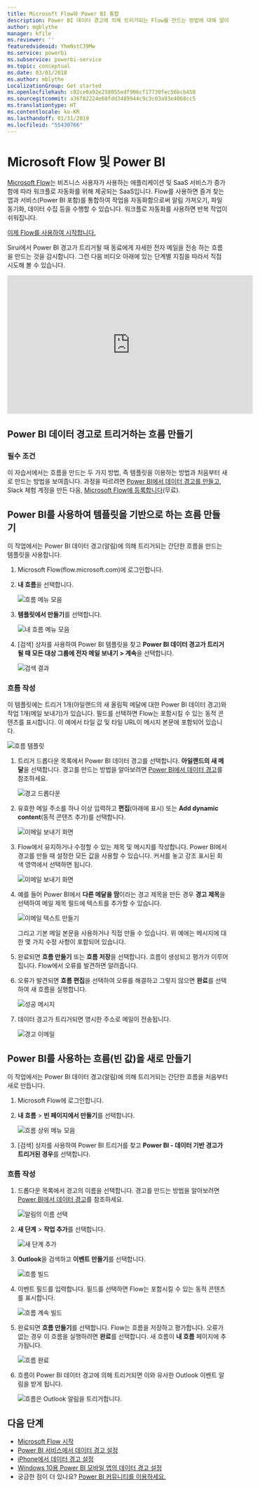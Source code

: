 ```yaml
---
title: Microsoft Flow와 Power BI 통합
description: Power BI 데이터 경고에 의해 트리거되는 Flow를 만드는 방법에 대해 알아봅니다.
author: mgblythe
manager: kfile
ms.reviewer: ''
featuredvideoid: YhmNstC39Mw
ms.service: powerbi
ms.subservice: powerbi-service
ms.topic: conceptual
ms.date: 03/01/2018
ms.author: mblythe
LocalizationGroup: Get started
ms.openlocfilehash: c02ce0a92e258055edf906cf17730fec56bcb450
ms.sourcegitcommit: a36f82224e68fdd3489944c9c3c03a93e4068cc5
ms.translationtype: HT
ms.contentlocale: ko-KR
ms.lasthandoff: 01/31/2019
ms.locfileid: "55430766"
---
```

# <a name="microsoft-flow-and-power-bi"></a>Microsoft Flow 및 Power BI

[Microsoft Flow](https://flow.microsoft.com/documentation/getting-started)는 비즈니스 사용자가 사용하는 애플리케이션 및 SaaS 서비스가 증가함에 따라 워크플로 자동화를 위해 제공되는 SaaS입니다. Flow를 사용하면 즐겨 찾는 앱과 서비스(Power BI 포함)를 통합하여 작업을 자동화함으로써 알림 가져오기, 파일 동기화, 데이터 수집 등을 수행할 수 있습니다. 워크플로 자동화를 사용하면 반복 작업이 쉬워집니다.

[이제 Flow를 사용하여 시작합니다.](https://flow.microsoft.com/documentation/getting-started)

Sirui에서 Power BI 경고가 트리거될 때 동료에게 자세한 전자 메일을 전송 하는 흐름을 만드는 것을 감시합니다. 그런 다음 비디오 아래에 있는 단계별 지침을 따라서 직접 시도해 볼 수 있습니다.

<iframe width="560" height="315" src="https://www.youtube.com/embed/YhmNstC39Mw" frameborder="0" allowfullscreen></iframe>

## <a name="create-a-flow-that-is-triggered-by-a-power-bi-data-alert"></a>Power BI 데이터 경고로 트리거하는 흐름 만들기

### <a name="prerequisites"></a>필수 조건
이 자습서에서는 흐름을 만드는 두 가지 방법, 즉 템플릿을 이용하는 방법과 처음부터 새로 만드는 방법을 보여줍니다. 과정을 따르려면 [Power BI에서 데이터 경고를 만들고](service-set-data-alerts.md), Slack 체험 계정을 만든 다음, [Microsoft Flow에 등록합니다](https://flow.microsoft.com/#home-signup)(무료).

## <a name="create-a-flow-that-uses-power-bi---from-a-template"></a>Power BI를 사용하여 템플릿을 기반으로 하는 흐름 만들기
이 작업에서는 Power BI 데이터 경고(알림)에 의해 트리거되는 간단한 흐름을 만드는 템플릿을 사용합니다.

1. Microsoft Flow(flow.microsoft.com)에 로그인합니다.
2. **내 흐름**을 선택합니다.
   
   ![흐름 메뉴 모음](media/service-flow-integration/power-bi-my-flows.png)
3. **템플릿에서 만들기**를 선택합니다.
   
    ![내 흐름 메뉴 모음](media/service-flow-integration/power-bi-template.png)
4. [검색] 상자를 사용하여 Power BI 템플릿을 찾고 **Power BI 데이터 경고가 트리거될 때 모든 대상 그룹에 전자 메일 보내기 > 계속**을 선택합니다.
   
    ![검색 결과](media/service-flow-integration/power-bi-flow-alert.png)


### <a name="build-the-flow"></a>흐름 작성
이 템플릿에는 트리거 1개(아일랜드의 새 올림픽 메달에 대한 Power BI 데이터 경고)와 작업 1개(메일 보내기)가 있습니다. 필드를 선택하면 Flow는 포함시킬 수 있는 동적 콘텐츠를 표시합니다.  이 예에서 타일 값 및 타일 URL이 메시지 본문에 포함되어 있습니다.

![흐름 템플릿](media/service-flow-integration/power-bi-template1.png)

1. 트리거 드롭다운 목록에서 Power BI 데이터 경고를 선택합니다. **아일랜드의 새 메달**을 선택합니다. 경고를 만드는 방법을 알아보려면 [Power BI에서 데이터 경고](service-set-data-alerts.md)를 참조하세요.
   
   ![경고 드롭다운](media/service-flow-integration/power-bi-trigger-flow.png)
2. 유효한 메일 주소를 하나 이상 입력하고 **편집**(아래에 표시) 또는 **Add dynamic content**(동적 콘텐츠 추가)를 선택합니다. 
   
   ![이메일 보내기 화면](media/service-flow-integration/power-bi-flow-email.png)

3. Flow에서 유지하거나 수정할 수 있는 제목 및 메시지를 작성합니다. Power BI에서 경고를 만들 때 설정한 모든 값을 사용할 수 있습니다. 커서를 놓고 강조 표시된 회색 영역에서 선택하면 됩니다. 

   ![이메일 보내기 화면](media/service-flow-integration/power-bi-flow-email-default.png)

1.  예를 들어 Power BI에서 **다른 메달을 땀**이라는 경고 제목을 만든 경우 **경고 제목**을 선택하여 메일 제목 필드에 텍스트를 추가할 수 있습니다.

    ![이메일 텍스트 만들기](media/service-flow-integration/power-bi-flow-message.png)

    그리고 기본 메일 본문을 사용하거나 직접 만들 수 있습니다. 위 예에는 메시지에 대한 몇 가지 수정 사항이 포함되어 있습니다.

1. 완료되면 **흐름 만들기** 또는 **흐름 저장**을 선택합니다.  흐름이 생성되고 평가가 이루어집니다.  Flow에서 오류를 발견하면 알려줍니다.
2. 오류가 발견되면 **흐름 편집**을 선택하여 오류를 해결하고 그렇지 않으면 **완료**를 선택하여 새 흐름을 실행합니다.
   
   ![성공 메시지](media/service-flow-integration/power-bi-flow-running.png)
5. 데이터 경고가 트리거되면 명시한 주소로 메일이 전송됩니다.  
   
   ![경고 이메일](media/service-flow-integration/power-bi-flow-email2.png)

## <a name="create-a-flow-that-uses-power-bi---from-scratch-blank"></a>Power BI를 사용하는 흐름(빈 값)을 새로 만들기
이 작업에서는 Power BI 데이터 경고(알림)에 의해 트리거되는 간단한 흐름을 처음부터 새로 만듭니다.

1. Microsoft Flow에 로그인합니다.
2. **내 흐름** > **빈 페이지에서 만들기**를 선택합니다.
   
   ![흐름 상위 메뉴 모음](media/service-flow-integration/power-bi-my-flows.png)
3. [검색] 상자를 사용하여 Power BI 트리거를 찾고 **Power BI - 데이터 기반 경고가 트리거된 경우**를 선택합니다.

### <a name="build-your-flow"></a>흐름 작성
1. 드롭다운 목록에서 경고의 이름을 선택합니다.  경고를 만드는 방법을 알아보려면 [Power BI에서 데이터 경고](service-set-data-alerts.md)를 참조하세요.
   
    ![알림의 이름 선택](media/service-flow-integration/power-bi-totalstores2.png)
2. **새 단계** > **작업 추가**를 선택합니다.
   
   ![새 단계 추가](media/service-flow-integration/power-bi-new-step.png)
3. **Outlook**을 검색하고 **이벤트 만들기**를 선택합니다.
   
   ![흐름 빌드](media/service-flow-integration/power-bi-create-event.png)
4. 이벤트 필드를 입력합니다. 필드를 선택하면 Flow는 포함시킬 수 있는 동적 콘텐츠를 표시합니다.
   
   ![흐름 계속 빌드](media/service-flow-integration/power-bi-flow-event.png)
5. 완료되면 **흐름 만들기**를 선택합니다.  Flow는 흐름을 저장하고 평가합니다. 오류가 없는 경우 이 흐름을 실행하려면 **완료**를 선택합니다.  새 흐름이 **내 흐름** 페이지에 추가됩니다.
   
   ![흐름 완료](media/service-flow-integration/power-bi-flow-running.png)
6. 흐름이 Power BI 데이터 경고에 의해 트리거되면 이와 유사한 Outlook 이벤트 알림을 받게 됩니다.
   
    ![흐름은 Outlook 알림을 트리거합니다.](media/service-flow-integration/power-bi-flow-notice.png)

## <a name="next-steps"></a>다음 단계
* [Microsoft Flow 시작](https://flow.microsoft.com/documentation/getting-started/)
* [Power BI 서비스에서 데이터 경고 설정](service-set-data-alerts.md)
* [iPhone에서 데이터 경고 설정](consumer/mobile/mobile-set-data-alerts-in-the-mobile-apps.md)
* [Windows 10용 Power BI 모바일 앱의 데이터 경고 설정](consumer/mobile/mobile-set-data-alerts-in-the-mobile-apps.md)
* 궁금한 점이 더 있나요? [Power BI 커뮤니티를 이용하세요.](http://community.powerbi.com/)

